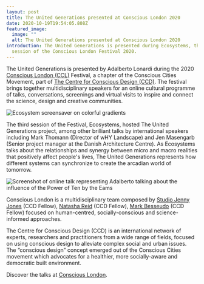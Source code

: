 ```yaml
---
layout: post
title: The United Generations presented at Conscious London 2020
date: 2020-10-19T19:54:05.808Z
featured_image:
  image: ""
  alt: The United Generations presented at Conscious London 2020
introduction: The United Generations is presented during Ecosystems, the third
  session of the Conscious London Festival 2020.
---
```

The United Generations is presented by Adalberto Lonardi during the 2020 [Conscious London (CCL)](https://theccd.org/domain/conscious-london/) Festival, a chapter of the Conscious Cities Movement, part of [The Centre for Conscious Design (CCD)](https://theccd.org/). The festival brings together multidisciplinary speakers for an online cultural programme of talks, conversations, screenings and virtual visits to inspire and connect the science, design and creative communities. 

![Ecosystem screensaver on colorful gradients](/assets/uploads/ecosystems.jpg "Conscious London - Ecosystems, third session of three day festival")

The third session of the Festival, Ecosystems, hosted The United Generations project, among other brilliant talks by international speakers including Mark Thomann (Director of wHY Landscape) and Jen Masengarb (Senior project manager at the Danish Architecture Centre). As Ecosystems talks about the relationships and synergy between micro and macro realities that positively affect people's lives, The United Generations represents how different systems can synchronize to create the arcadian world of tomorrow.

![Screenshot of online talk representing Adalberto talking about the influence of the Power of Ten by the Eams](/assets/uploads/consicous_talk.jpeg "Conscious London - Adalberto presenting the United Generations ")

Conscious London is a multidisciplinary team composed by [Studio Jenny Jones](https://studiojennyjones.com/) (CCD Fellow), [Natasha Reid](https://www.matterspacesoul.com/) (CCD Fellow), [Mark Besseudo](https://markbessoudo.com/hi/) (CCD Fellow) focused on human-centred, socially-conscious and science-informed approaches.

The Centre for Conscious Design (CCD) is an international network of experts, researchers and practitioners from a wide range of fields, focused on using conscious design to alleviate complex social and urban issues. The “conscious design” concept emerged out of the Conscious Cities movement which advocates for a healthier, more socially-aware and democratic built environment.

Discover the talks at [Conscious London](https://www.youtube.com/channel/UC-Bbwz5OiTCqCCmIH9RQxwA).